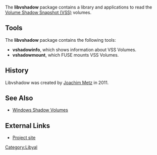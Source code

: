 The **libvshadow** package contains a library and applications to read
the [Volume Shadow Snapshot (VSS)](Windows_Shadow_Volumes "wikilink")
volumes.

## Tools

The **libvshadow** package contains the following tools:

- **vshadowinfo**, which shows information about VSS Volumes.
- **vshadowmount**, which FUSE mounts VSS Volumes.

## History

Libvshadow was created by [Joachim Metz](Joachim_Metz "wikilink") in
2011.

## See Also

- [Windows Shadow Volumes](Windows_Shadow_Volumes "wikilink")

## External Links

- [Project site](https://github.com/libyal/libvshadow/)

[Category:Libyal](Category:Libyal "wikilink")